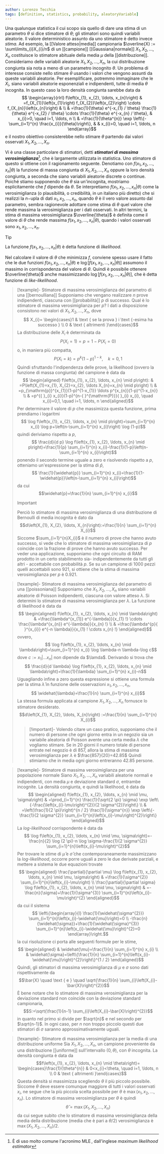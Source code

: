 ```yaml
---
author: Lorenzo Tecchia
tags: [definition, statistics, probability, aleatoryVariable]
---
```

Una qualunque statistica il cui scopo sia quello di dare una stima di un parametro $\theta$ si dice stimatore di $\theta$; gli stimatori sono quindi variabili aleatorie. Il valore deterministico assunto da uno stimatore è detto invece *stima*. Ad esempio, la [[Valore atteso|media]] campionaria $\overline{X} := \sum\limits_{i}X_{i}/n$ di un [[campione]] [[Gaussiana|normale]] $X_{1}, X_{2}, \dots, X_{n}$ costituisce lo stimatore abituale della media $\mu$ della [[distribuzione]]. 
Consideriamo delle variabili aleatorie $X_{1}, X_{2}, \dots, X_{n}$, la cui distribuzione congiunta sia nota a meno di un parametro incognito $\theta$. Un problema di interesse consiste nello stimare $\theta$ usando i valori che vengono assunti da queste variabili aleatorie. Per esemplificare, potremmo immaginare che le $X_{i}$, siano variabili aleatorie esponenziali e indipendenti, tutte di media $\theta$ incognita. In questo caso la loro densità congiunta sarebbe data da $$
\begin{array}{rlrl}
f\left(x_{1}, x_{2}, \ldots, x_{n}\right) & =f_{X_{1}}\left(x_{1}\right) f_{X_{2}}\left(x_{2}\right) \cdots f_{X_{n}}\left(x_{n}\right) & \\
& =\frac{1}{\theta} e^{-x_{1} / \theta} \frac{1}{\theta} e^{-x_{2} / \theta} \cdots \frac{1}{\theta} e^{-x_{n} / \theta}, & x_{i}>0, \quad i=1, \ldots, n \\
& =\frac{1}{\theta^{n}} \exp \left\{-\sum_{i=1}^{n} \frac{x_{i}}{\theta}\right\}, & & x_{i}>0, \quad i=1, \ldots, n
\end{array}$$ 
e il nostro obiettivo consisterebbe nello stimare $\theta$ partendo dai valori osservati $X_{1}, X_{2}, \dots, X_{n}$.

Vi è una classe particolare di stimatori, detti ***stimatori di massima verosimiglianza***[^1], che è largamente utilizzata in statistica. Uno stimatore di questo si ottiene con il ragionamento seguente. Denotiamo con $f(x_{1},x_{2}, \dots, x_{n}|\theta)$ la funzione di massa congiunta di $X_{1}, X_{2}, \dots, X_{n}$ oppure la loro densità congiunta, a seconda che siano variabili aleatorie discrete o continue. Poiché stiamo supponendo che $\theta$ sia un'incognita, mostriamo esplicitamente che $f$ dipende da $\theta$. Se interpretiamo $f(x_{1},x_{2}, \dots, x_{n}|\theta)$ come la verosimiglianza (o plausibilità, o credibilità, in un italiano più diretto) che si realizzi la $n-$upla di dati $x_{1},x_{2}, \dots, x_{n}$, quando $\theta$ è il vero valore assunto dal parametro, sembra ragionevole adottare come stima di $\theta$ quel valore che rende massima la verosimiglianza per i dati osservati. In altri termini, la stima di massima verosimiglianza $\overline{\theta}$ è definita come il valore di $\theta$ che rende massima $f(x_{1},x_{2}, \dots, x_{n}|\theta)$, quando i valori osservati sono $x_{1},x_{2}, \dots, x_{n}$. 

>[!tip]
> La funzione $f(x_{1},x_{2}, \dots, x_{n}|\theta)$ è detta funzione di *likelihood*.

Nel calcolare il valore di $\theta$ che minimizza $f$, conviene spesso usare il fatto che le due funzioni $f(x_{1},x_{2}, \dots, x_{n}|\theta)$ e $\log[f(x_{1},x_{2}, \dots, x_{n}|\theta)]$ assumono il massimo in corrispondenza del valore di $\theta$. Quindi è possibile ottenere $\overline{\theta}$ anche massimizzando $\log[f(x_{1},x_{2}, \dots, x_{n}|\theta)]$, che è detta funzione di *like-likelihood*.

>[!example]- Stimatore di massima verosimiglianza del parametro di una [[bernoulliana]]
> Supponiamo che vengano realizzare $n$ prove indipendenti, ciascuna con [[probabilità]] $p$ di successo. Qual è lo stimatore di massima verosimiglianza per $p$?
> I dati a disposizione consistono nei valori di $X_{1}, X_{2}, \dots, X_{n}$, dove $$
X_{i}= \begin{cases}1 & \text { se la prova } i \text {-esima ha successo } \\ 0 & \text { altrimenti }\end{cases}$$
> La distribuzione delle $X_{i}$ è determinata da $$P\left(X_{i}=1\right)=p=1-P\left(X_{i}=0\right)$$ o, in maniera più compatta, $$P\left(X_{i}=k\right)=p^{k}(1-p)^{1-k}, \quad k=0,1$$
> Quindi sfruttando l'indipendenza delle prove, la likelihood (ovvero la funzione di massa congiunta) del campione è data da $$
\begin{aligned}
f\left(x_{1}, x_{2}, \ldots, x_{n} \mid p\right): & =P\left(X_{1}=x_{1}, X_{2}=x_{2}, \ldots X_{n}=x_{n} \mid p\right) \\
& =p_{\mathrm{p}}^{x_{1}}(1-p)^{1-x_{1}} \ldots p^{x_{n}}(1-p)^{1-x_{n}} \\
& =p^{{ }_{i} x_{i}}(1-p)^{n-{ }^{\mathrm{P}}}{ }_{i} x_{i}, \quad x_{i}=0,1, \quad i=1, \ldots, n
\end{aligned}$$
> Per determinare il valore di $p$ che massimizza questa funzione, prima prendiamo i logaritmi $$
\log f\left(x_{1}, x_{2}, \ldots, x_{n} \mid p\right)=\sum_{i=1}^{n} x_{i} \log p+\left(n-\sum_{i=1}^{n} x_{i}\right) \log (1-p)$$ quindi deriviamo rispetto a $p$, $$
\frac{d}{d p} \log f\left(x_{1}, x_{2}, \ldots, x_{n} \mid p\right)=\frac{1}{p} \sum_{i=1}^{n} x_{i}-\frac{1}{1-p}\left(n-\sum_{i=1}^{n} x_{i}\right)$$ ponendo il secondo termine uguale a zero e risolvendo rispetto a $p$, otteniamo un'espressione per la stima di $\widehat{p}$, $$
\frac{1}{\widehat{p}} \sum_{i=1}^{n} x_{i}=\frac{1}{1-\widehat{p}}\left(n-\sum_{i=1}^{n} x_{i}\right)$$ da cui $$\widehat{p}=\frac{1}{n} \sum_{i=1}^{n} x_{i}$$
>> [!important] 
>> Perciò lo stimatore di massima verosimiglianza di una distribuzione di Bernoulli di media incognita è dato da $$d\left(X_{1}, X_{2}, \ldots, X_{n}\right):=\frac{1}{n} \sum_{i=1}^{n} X_{i}$$
>> Siccome $\sum_{i=1}^{n}X_{i}$ è il numero di prove che hanno avuto successo, si vede che lo stimatore di massima verosimiglianza di $p$ coincide con la frazione di prove che hanno avuto successo. Per veder una applicazione, supponiamo che ogni circuito di $\operatorname{RAM}$ prodotto in un certo stabilimento sia- indipendentemente da tutti gli altri - accettabile con probabilità $p$. Se su un campione di $1000$ pezzi quelli accettabili sono $921$, si ottiene che la stima di massima verosimiglianza per $p$ è $0.921$.

>[!example]- Stimatore di massima verosimiglianza del parametro di una [[poissoniana]]
> Supponiamo che $X_{1}, X_{2}, \dots, X_{n}$ siano variabili aleatorie di Poisson indipendenti, ciascuna con valore atteso $\lambda$. Si determini lo stimatore di massima verosimiglianza per $\lambda$.
> La funzione di likelihood è data da $$
\begin{aligned}
f\left(x_{1}, x_{2}, \ldots, x_{n} \mid \lambda\right) & =\frac{\lambda^{x_{1}} e^{-\lambda}}{x_{1} !} \cdots \frac{\lambda^{x_{n}} e^{-\lambda}}{x_{n} !} \\
& =\frac{\lambda^{p}{ }^{x_{i}} e^{-n \lambda}}{x_{1} ! \cdots x_{n} !}
\end{aligned}$$ ovvero, $$
\log f\left(x_{1}, x_{2}, \ldots, x_{n} \mid \lambda\right)=\sum_{i=1}^{n} x_{i} \log \lambda-n \lambda-\log c$$ dove $c := x_{1}| \dots x_{n}|$ non dipende da $\lamda$. Derivando si trova che $$
\frac{d}{d \lambda} \log f\left(x_{1}, x_{2}, \ldots, x_{n} \mid \lambda\right)=\frac{1}{\lambda} \sum_{i=1}^{n} x_{i}-n$$
> Uguagliando infine a zero questa espressione si ottiene una formula per la stima $\widehat{\lambda}$ in funzione delle osservazioni $x_{1},x_{2}, \dots, x_{n}$, $$
\widehat{\lambda}=\frac{1}{n} \sum_{i=1}^{n} x_{i}$$ 
> La stessa formula applicata al campione $X_{1}, X_{2}, \dots, X_{n}$ fornusce lo stimatore desiderato. $$d\left(X_{1}, X_{2}, \ldots, X_{n}\right) :=\frac{1}{n} \sum_{i=1}^{n} X_{i}$$
> >[!important]-
> > Volendo citare un caso pratico, supponiamo che il numero di persone che ogni giorno entra in un negozio sia un variabile aleatoria di Poisson avente una certa  media $\lambda$ che vogliamo stimare. Se in $20$ giorni il numero totale di persone entrate nel negozio è di $857$, allora la stima di massima verosimiglianza per $\lambda$ è $\frac{857}{20}=42.85$ Quindi stimiamo che in media ogni giorno entreranno $42.85$ persone.

>[!example]- Stimatore di massima verosimiglianza per una popolazione normale
> Siano $X_{1}, X_{2}, \dots, X_{n}$ variabili aleatorie normali e indipendenti, con media $\mu$ e deviazione standard $\sigma$, entrambe incognite. La densità congiunta, e quindi la likelihood, è data da $$
\begin{aligned}
f\left(x_{1}, x_{2}, \ldots, x_{n} \mid \mu, \sigma\right) & =\prod_{i=1}^{n} \frac{1}{\sqrt{2 \pi} \sigma} \exp \left\{-\frac{\left(x_{i}-\mu\right)^{2}}{2 \sigma^{2}}\right\} \\
& =\left(\frac{1}{2 \pi}\right)^{n / 2} \frac{1}{\sigma^{n}} \exp \left\{-\frac{1}{2 \sigma^{2}} \sum_{i=1}^{n}\left(x_{i}-\mu\right)^{2}\right\}
\end{aligned}$$ La *log-likelihood* corrispondente è data da $$
\log f\left(x_{1}, x_{2}, \ldots, x_{n} \mid \mu, \sigma\right)=-\frac{n}{2} \log (2 \pi)-n \log \sigma-\frac{1}{2 \sigma^{2}} \sum_{i=1}^{n}\left(x_{i}-\mu\right)^{2}$$
> Per trovare le stime di $\widehat{\mu}$ e $\widehat{\sigma}$ che contemporaneamente massimizzano la *log-likelihood*, occorre porre uguali a zero le due derivate parziali, e mettere a sistema le due equazioni trovate $$
\begin{aligned}
\frac{\partial}{\partial \mu} \log f\left(x_{1}, x_{2}, \ldots, x_{n} \mid \mu, \sigma\right) & =\frac{1}{\sigma^{2}} \sum_{i=1}^{n}\left(x_{i}-\mu\right) \\
\frac{\partial}{\partial \sigma} \log f\left(x_{1}, x_{2}, \ldots, x_{n} \mid \mu, \sigma\right) & =-\frac{n}{\sigma}+\frac{1}{\sigma^{3}} \sum_{i=1}^{n}\left(x_{i}-\mu\right)^{2}
\end{aligned}$$ da cui il sistema $$
\left\{\begin{array}{l}
\frac{1}{\widehat{\sigma^{2}}} \sum_{i=1}^{n}\left(x_{i}-\widehat{\mu}\right)=0 \\
-\frac{n}{\widehat{\sigma}}+\frac{1}{\widehat{\sigma}^{3}} \sum_{i=1}^{n}\left(x_{i}-\widehat{\mu}\right)^{2}=0
\end{array}\right.$$ la cui risoluzione ci porta alle seguenti formule per le stime, $$
\begin{aligned}
& \widehat{\mu}=\frac{1}{n} \sum_{i=1}^{n} x_{i} \\
& \widehat{\sigma}=\left\{\frac{1}{n} \sum_{i=1}^{n}\left(x_{i}-\widehat{\mu}\right)^{2}\right\}^{1 / 2}
\end{aligned}$$
> Quindi, gli stimatori di massima verosimiglianza di $\mu$ e $\sigma$ sono dati rispettivamente da $$\bar{X} \quad \text { e } \quad \sqrt{\frac{1}{n} \sum_{i}\left(X_{i}-\bar{X}\right)^{2}}$$
> È bene notare che lo stimatore di massima verosimiglianza per la deviazione standard non coincide con la deviazione standard campionaria, $$S:=\sqrt{\frac{1}{n-1} \sum_{i}\left(X_{i}-\bar{X}\right)^{2}}$$ in quanto nel primo si divide per $\sqrt{n}$ e nel secondo per $\sqrt{n-1}$. In ogni caso, per $n$ non troppo piccolo questi due stimatori di $\sigma$ saranno approssimativamente uguali.

>[!example]- Stimatore di massima verosimiglianza per la media di una distribuzione uniforme
> Sia $X_{1}, X_{2}, \dots, X_{n}$, un campione proveniente da una distribuzione [[uniforme]] sull'intervallo $(0, \theta)$, con $\theta$ incognita. La densità congiunta è data da $$f\left(x_{1}, x_{2}, \ldots, x_{n} \mid \theta\right)= \begin{cases}\frac{1}{\theta^{n}} & 0<x_{i}<\theta, \quad i=1, \ldots, n \\ 0 & \text { altrimenti }\end{cases}$$
> Questa densità si massimizza scegliendo $\theta$ il più piccolo possibile. Siccome $\theta$ deve essere comunque maggiore di tutti i valori osservati $x_{i}$, ne segue che la più piccola scelta possibile per $\theta$ è $\operatorname{max}(x_{1},x_{2}, \dots, x_{n})$. Lo stimatore di massima verosimiglianza per $\theta$ è quindi $$\hat{\theta}=\max \left(X_{1}, X_{2}, \ldots, X_{n}\right)$$ da cui segue subito che lo stimatore di massima verosimiglianza della media della distribuzione (media che è pari a $\theta/2$) verosimiglianza è $\operatorname{max}(X_{1}, X_{2}, \dots, X_{n})/2$.

[^1]: È di uso molto comune l'acronimo $\operatorname{MLE}$, dall'inglese *maximum likelihood estimator*

